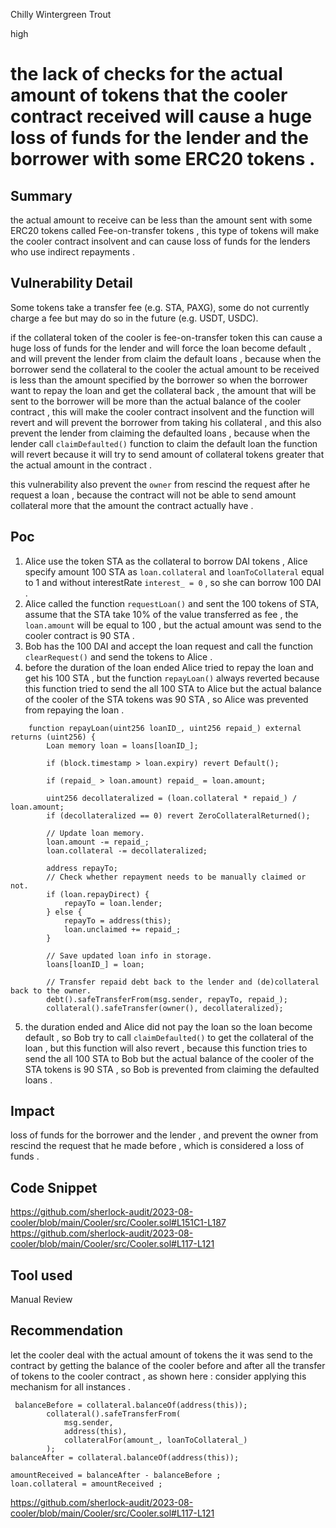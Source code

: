 Chilly Wintergreen Trout

high

# the lack of checks for the actual amount of tokens that the cooler contract received will cause a huge loss of funds for the lender and the borrower with some ERC20 tokens  .
## Summary
the actual amount to receive can be less than the amount sent with some ERC20 tokens called Fee-on-transfer tokens , this type of tokens will make the cooler contract insolvent and can cause loss of funds for the lenders who use indirect repayments . 
## Vulnerability Detail
Some tokens take a transfer fee (e.g. STA, PAXG), some do not currently charge a fee but may do so in the future (e.g. USDT, USDC).

if the collateral token of the cooler is fee-on-transfer token this can cause a huge loss of funds for the lender and will force the loan become default , and will prevent the  lender from claim the default loans , because when the borrower send the collateral to the cooler the actual amount to be received is less than the amount specified by the borrower so when the borrower want to repay the loan and get the collateral back , the amount that will be sent to the borrower will be more than the actual balance of the cooler contract , this will make the cooler contract insolvent and the function will revert and will prevent the borrower from taking his collateral , and this also prevent the lender from claiming the defaulted loans , because when the lender call `claimDefaulted()` function to claim the default loan the function will revert because it will try to send amount of collateral tokens greater that the actual amount in the contract . 
 
this vulnerability also prevent the `owner` from rescind the request after he request a loan , because the contract will not be able to send amount collateral more that the amount the contract actually have .  
## Poc 
1) Alice use the token STA as the collateral to borrow DAI tokens , Alice specify amount 100 STA as `loan.collateral` and `loanToCollateral` equal to 1 and without interestRate `interest_ = 0` , so she can borrow 100 DAI . 
2) Alice called the function `requestLoan()` and sent the 100 tokens of STA, assume that the STA take 10% of the value transferred as fee   , the `loan.amount` will be equal to 100 , but the actual amount was send to the cooler contract is 90 STA . 
3) Bob has the 100 DAI and accept the loan request and call the function `clearRequest()` and send the tokens to Alice . 
4) before the duration of the loan ended Alice tried to repay the loan and get his 100 STA , but the function `repayLoan()` always reverted because this function tried to send the all 100 STA to Alice but the actual balance of the cooler of the STA tokens was 90 STA , so Alice was prevented from repaying the loan . 
```solidity
    function repayLoan(uint256 loanID_, uint256 repaid_) external returns (uint256) {
        Loan memory loan = loans[loanID_];

        if (block.timestamp > loan.expiry) revert Default();

        if (repaid_ > loan.amount) repaid_ = loan.amount;

        uint256 decollateralized = (loan.collateral * repaid_) / loan.amount;
        if (decollateralized == 0) revert ZeroCollateralReturned();

        // Update loan memory.
        loan.amount -= repaid_;
        loan.collateral -= decollateralized;

        address repayTo;
        // Check whether repayment needs to be manually claimed or not.
        if (loan.repayDirect) {
            repayTo = loan.lender;
        } else {
            repayTo = address(this);
            loan.unclaimed += repaid_;
        }

        // Save updated loan info in storage.
        loans[loanID_] = loan;

        // Transfer repaid debt back to the lender and (de)collateral back to the owner.
        debt().safeTransferFrom(msg.sender, repayTo, repaid_);
        collateral().safeTransfer(owner(), decollateralized);
```
5) the duration ended and Alice did not pay the loan so the loan become default , so Bob try to call `claimDefaulted()` to get the collateral of the loan , but this function will also revert , because this function tries to send the all 100 STA to Bob but the actual balance of the cooler of the STA tokens is 90 STA  , so Bob is prevented from claiming the defaulted loans . 


## Impact
loss of funds for the borrower and the lender , and prevent the owner from rescind the request that he made before , which is considered a loss of funds . 
## Code Snippet
https://github.com/sherlock-audit/2023-08-cooler/blob/main/Cooler/src/Cooler.sol#L151C1-L187
https://github.com/sherlock-audit/2023-08-cooler/blob/main/Cooler/src/Cooler.sol#L117-L121
## Tool used

Manual Review

## Recommendation
let the cooler deal with the actual amount of tokens the it was send to the contract by getting the balance of the cooler before and after all the transfer of tokens to the cooler contract , as shown here : 
consider applying this mechanism for all instances . 
```solidity
 balanceBefore = collateral.balanceOf(address(this));
        collateral().safeTransferFrom(
            msg.sender,
            address(this),
            collateralFor(amount_, loanToCollateral_)
        );
balanceAfter = collateral.balanceOf(address(this));

amountReceived = balanceAfter - balanceBefore ; 
loan.collateral = amountReceived ; 
```
https://github.com/sherlock-audit/2023-08-cooler/blob/main/Cooler/src/Cooler.sol#L117-L121
